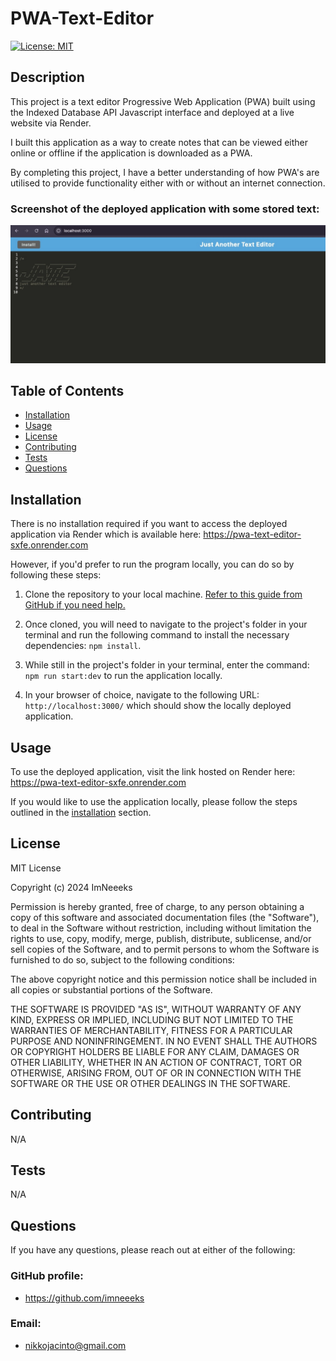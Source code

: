 # PWA-Text-Editor

[![License: MIT](https://img.shields.io/badge/License-MIT-yellow.svg)](https://opensource.org/licenses/MIT)
        
## Description

This project is a text editor Progressive Web Application (PWA) built using the Indexed Database API Javascript interface and deployed at a live website via Render.

I built this application as a way to create notes that can be viewed either online or offline if the application is downloaded as a PWA. 

By completing this project, I have a better understanding of how PWA's are utilised to provide functionality either with or without an internet connection. 

### Screenshot of the deployed application with some stored text:

![Screenshot showing the deployed text editor with some text saved for future reference.](./client/src/images/mainpage.jpeg)
            
## Table of Contents
            
- [Installation](#installation)
- [Usage](#usage)
- [License](#license)
- [Contributing](#contributing)
- [Tests](#tests)
- [Questions](#questions)
            
## Installation

There is no installation required if you want to access the deployed application via Render which is available here:
https://pwa-text-editor-sxfe.onrender.com

However, if you'd prefer to run the program locally, you can do so by following these steps:

1. Clone the repository to your local machine. [Refer to this guide from GitHub if you need help.](https://docs.github.com/en/repositories/creating-and-managing-repositories/cloning-a-repository/)

2. Once cloned, you will need to navigate to the project's folder in your terminal and run the following command to install the necessary dependencies: `npm install`.

3. While still in the project's folder in your terminal, enter the command: `npm run start:dev` to run the application locally.

4. In your browser of choice, navigate to the following URL: `http://localhost:3000/` which should show the locally deployed application. 
            
## Usage

To use the deployed application, visit the link hosted on Render here:
https://pwa-text-editor-sxfe.onrender.com

If you would like to use the application locally, please follow the steps outlined in the [installation](#installation) section. 

## License
            
MIT License

Copyright (c) 2024 ImNeeeks
            
Permission is hereby granted, free of charge, to any person obtaining a copy
of this software and associated documentation files (the "Software"), to deal
in the Software without restriction, including without limitation the rights
to use, copy, modify, merge, publish, distribute, sublicense, and/or sell
copies of the Software, and to permit persons to whom the Software is
furnished to do so, subject to the following conditions:
            
The above copyright notice and this permission notice shall be included in all
copies or substantial portions of the Software.
            
THE SOFTWARE IS PROVIDED "AS IS", WITHOUT WARRANTY OF ANY KIND, EXPRESS OR
IMPLIED, INCLUDING BUT NOT LIMITED TO THE WARRANTIES OF MERCHANTABILITY,
FITNESS FOR A PARTICULAR PURPOSE AND NONINFRINGEMENT. IN NO EVENT SHALL THE
AUTHORS OR COPYRIGHT HOLDERS BE LIABLE FOR ANY CLAIM, DAMAGES OR OTHER
LIABILITY, WHETHER IN AN ACTION OF CONTRACT, TORT OR OTHERWISE, ARISING FROM,
OUT OF OR IN CONNECTION WITH THE SOFTWARE OR THE USE OR OTHER DEALINGS IN THE
SOFTWARE.
            
## Contributing

N/A
            
## Tests

N/A
     
## Questions
            
If you have any questions, please reach out at either of the following:
            
### GitHub profile:
- https://github.com/imneeeks

### Email:
- nikkojacinto@gmail.com